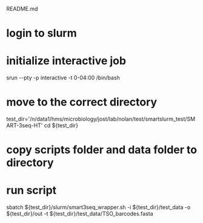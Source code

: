 README.md

# login to slurm

# initialize interactive job
srun --pty -p interactive -t 0-04:00 /bin/bash

# move to the correct directory
test_dir='/n/data1/hms/microbiology/jost/lab/nolan/test/smartslurm_test/SMART-3seq-HT'
cd ${test_dir}

# copy scripts folder and data folder to directory

# run script
sbatch ${test_dir}/slurm/smart3seq_wrapper.sh -i ${test_dir}/test_data -o ${test_dir}/out -t ${test_dir}/test_data/TSO_barcodes.fasta